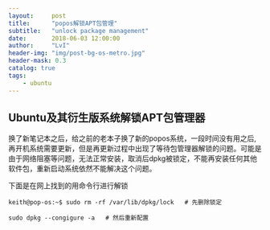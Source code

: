 ```yaml
---
layout:     post
title:      "popos解锁APT包管理"
subtitle:   "unlock package management"
date:       2018-06-03 12:00:00
author:     "LvI"
header-img: "img/post-bg-os-metro.jpg"
header-mask: 0.3
catalog: true
tags:
    - ubuntu
---
```


## Ubuntu及其衍生版系统解锁APT包管理器

换了新笔记本之后，给之前的老本子换了新的popos系统，一段时间没有用之后,再开机系统需要更新，但是再更新过程中出现了等待包管理器解锁的问题。可能是由于网络阻塞等问题，无法正常安装，取消后dpkg被锁定，不能再安装任何其他软件包，重新启动系统依然不能解决这个问题。

下面是在网上找到的用命令行进行解锁

```
keith@pop-os:~$ sudo rm -rf /var/lib/dpkg/lock   # 先删除锁定 

sudo dpkg --congigure -a   # 然后重新配置
```


